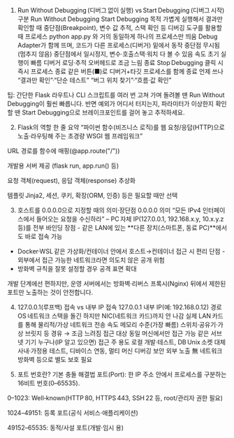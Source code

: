 1. Run Without Debugging (디버그 없이 실행) vs Start Debugging (디버그 시작)
구분	Run Without Debugging	Start Debugging
목적	가볍게 실행해서 결과만 확인할 때	중단점(Breakpoint), 변수 값 추적, 스택 확인 등 디버깅 도구를 활용할 때
프로세스	python app.py 와 거의 동일하게 하나의 프로세스만 띄움	Debug Adapter가 함께 뜨며, 코드가 다른 프로세스(디버거) 밑에서 동작
중단점	무시됨(멈추지 않음)	중단점에서 일시정지, 변수·호출스택·워치 다 볼 수 있음
속도	초기 실행이 빠름	디버거 로딩·추적 오버헤드로 조금 느림
종료	Stop Debugging 클릭 시 즉시 프로세스 종료	같은 버튼(■)로 디버거+타깃 프로세스를 함께 종료
언제 쓰나	“결과만 확인”·“단순 테스트”	“버그 위치 찾기”·“흐름·값 확인”

팁: 간단한 Flask 라우트나 CLI 스크립트를 여러 번 고쳐 가며 돌려볼 땐 Run Without Debugging이 훨씬 빠릅니다. 반면 예외가 어디서 터지는지, 파라미터가 이상한지 확인할 땐 Start Debugging으로 브레이크포인트를 걸어 놓고 추적하세요.

2. Flask의 역할 한 줄 요약
“파이썬 함수(비즈니스 로직)를 웹 요청/응답(HTTP)으로 노출·라우팅해 주는 초경량 WSGI 웹 프레임워크”

URL 경로를 함수에 매핑(@app.route("/"))

개발용 서버 제공 (flask run, app.run() 등)

요청 객체(request), 응답 객체(response) 추상화

템플릿 Jinja2, 세션, 쿠키, 확장(ORM, 인증) 등은 필요할 때만 선택

3. 호스트를 0.0.0.0으로 지정할 때의 의미·장단점
0.0.0.0
의미	“모든 IPv4 인터페이스에서 들어오는 요청을 수신하라” – PC 자체 IP(127.0.0.1, 192.168.x.y, 10.x.y.z 등)를 전부 바인딩
장점	- 같은 LAN에 있는 **다른 장치(스마트폰, 동료 PC)**에서도 바로 접속 가능
- Docker·WSL 같은 가상화/컨테이너 안에서 호스트→컨테이너 접근 시 편리
단점	- 외부에서 접근 가능한 네트워크라면 의도치 않은 공개 위험
- 방화벽 규칙을 잘못 설정할 경우 공격 표면 확대

개발 단계에선 편하지만, 운영 서버에서는 방화벽·리버스 프록시(Nginx) 뒤에서 제한된 포트만 노출하는 것이 안전합니다.

4. 127.0.0.1(루프백) 접속 vs 내부 IP 접속
127.0.0.1	내부 IP(예: 192.168.0.12)
경로	OS 네트워크 스택을 돌긴 하지만 NIC(네트워크 카드)까지 안 나감	실제 LAN 카드를 통해 물리적/가상 네트워크 전송
속도	메모리 수준(가장 빠름)	스위치·공유기·가상 브릿지 등 경유 → 조금 느려짐
접근 대상	동일 머신에서만 접근 가능	같은 서브넷 기기 누구나(IP 알고 있으면) 접근
주 용도	로컬 개발·테스트, DB Unix 소켓 대체	사내·가정용 테스트, 디바이스 연동, 멀티 머신 디버깅
보안	외부 노출 無	네트워크 방화벽 등으로 별도 보호 필요

5. 포트 번호란? 기본 충돌 해결법
포트(Port): 한 IP 주소 안에서 프로세스를 구분하는 16비트 번호(0–65535).

0–1023: Well‑known(HTTP 80, HTTPS 443, SSH 22 등, root/관리자 권한 필요)

1024–49151: 등록 포트(공식 서비스·애플리케이션)

49152–65535: 동적/사설 포트(개발·임시 용)